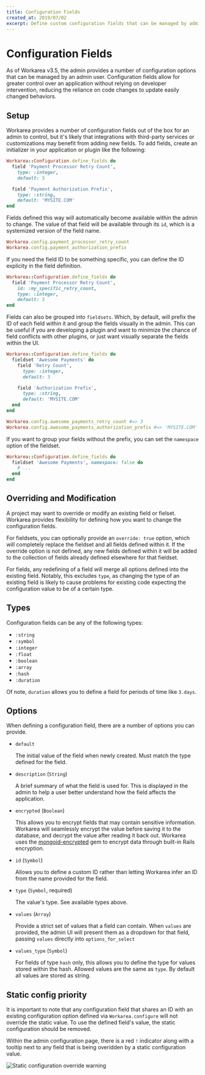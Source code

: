 ```yaml
---
title: Configuration Fields
created_at: 2019/07/02
excerpt: Define custom configuration fields that can be managed by admin users.
---
```


# Configuration Fields

As of Workarea v3.5, the admin provides a number of configuration options that can be managed by an admin user. Configuration fields allow for greater control over an application without relying on developer intervention, reducing the reliance on code changes to update easily changed behaviors.

## Setup

Workarea provides a number of configuration fields out of the box for an admin to control, but it's likely that integrations with third-party services or customizations may benefit from adding new fields. To add fields, create an initializer in your application or plugin like the following:

```ruby
Workarea::Configuration.define_fields do
  field 'Payment Processor Retry Count',
    type: :integer,
    default: 3

  field 'Payment Authorization Prefix',
    type: :string,
    default: 'MYSITE.COM'
end
```

Fields defined this way will automatically become available within the admin to change. The value of that field will be available through its `id`, which is a systemized version of the field name.

```ruby
Workarea.config.payment_processor_retry_count
Workarea.config.payment_authorization_prefix
```

If you need the field ID to be something specific, you can define the ID explicity in the field definition.

```ruby
Workarea::Configuration.define_fields do
  field 'Payment Processor Retry Count',
    id: :my_specific_retry_count,
    type: :integer,
    default: 3
end
```

Fields can also be grouped into `fieldsets`. Which, by default, will prefix the ID of each field within it and group the fields visually in the admin. This can be useful if you are developing a plugin and want to minimize the chance of field conflicts with other plugins, or just want visually separate the fields within the UI.

```ruby
Workarea::Configuration.define_fields do
  fieldset 'Awesome Payments' do
    field 'Retry Count',
      type: :integer,
      default: 3

    field 'Authorization Prefix',
      type: :string,
      default: 'MYSITE.COM'
  end
end

Workarea.config.awesome_payments_retry_count #=> 3
Workarea.config.awesome_payments_authorization_prefix #=> 'MYSITE.COM'
```

If you want to group your fields without the prefix, you can set the `namespace` option of the fieldset.

```ruby
Workarea::Configuration.define_fields do
  fieldset 'Awesome Payments', namespace: false do
    # ...
  end
end
```

## Overriding and Modification

A project may want to override or modify an existing field or fielset. Workarea provides flexibility for defining how you want to change the configuration fields.

For fieldsets, you can optionally provide an `override: true` option, which will completely replace the fieldset and all fields defined within it. If the override option is not defined, any new fields defined within it will be added to the collection of fields already defined elsewhere for that fieldset.

For fields, any redefining of a field will merge all options defined into the existing field. Notably, this excludes `type`, as changing the type of an existing field is likely to cause problems for existing code expecting the configuration value to be of a certain type.

## Types

Configuration fields can be any of the following types:

- `:string`
- `:symbol`
- `:integer`
- `:float`
- `:boolean`
- `:array`
- `:hash`
- `:duration`

Of note, `duration` allows you to define a field for periods of time like `3.days`.

## Options

When defining a configuration field, there are a number of options you can provide.

- `default`

  The initial value of the field when newly created. Must match the type defined for the field.

- `description` (`String`)

  A brief summary of what the field is used for. This is displayed in the admin to help a user better understand how the field affects the application.

- `encrypted` (`Boolean`)

  This allows you to encrypt fields that may contain sensitive information. Workarea will seamlessly encrypt the value before saving it to the database, and decrypt the value after reading it back out. Workarea uses the [mongoid-encrypted](https://github.com/workarea-commerce/mongoid-encrypted) gem to encrypt data through built-in Rails encryption.

- `id` (`Symbol`)

  Allows you to define a custom ID rather than letting Workarea infer an ID from the name provided for the field.

- `type` (`Symbol`, required)

  The value's type. See available types above.

- `values` (`Array`)

  Provide a strict set of values that a field can contain. When `values` are provided, the admin UI will present them as a dropdown for that field, passing `values` directly into `options_for_select`

- `values_type` (`Symbol`)

  For fields of type `hash` only, this allows you to define the type for values stored within the hash. Allowed values are the same as `type`. By default all values are stored as string.

## Static config priority

It is important to note that any configuration field that shares an ID with an existing configuration option defined via `Workarea.configure` will not override the static value. To use the defined field's value, the static configuration should be removed.

Within the admin configuration page, there is a red `!` indicator along with a tooltip next to any field that is being overidden by a static configuration value.

![Static configuration override warning](images/static-config-indicator.png)
